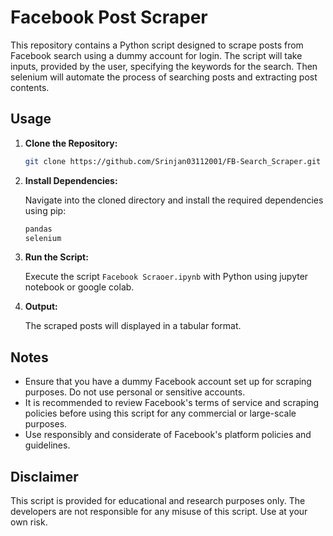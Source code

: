 # Facebook Post Scraper

This repository contains a Python script designed to scrape posts from Facebook search using a dummy account for login. The script will take inputs, provided by the user, specifying the keywords for the search. Then selenium will automate the process of searching posts and extracting post contents.

## Usage

1. **Clone the Repository:**

    ```bash
    git clone https://github.com/Srinjan03112001/FB-Search_Scraper.git
    ```

2. **Install Dependencies:**

    Navigate into the cloned directory and install the required dependencies using pip:

    ```bash
    pandas
    selenium
    ```

3. **Run the Script:**

    Execute the script `Facebook Scraoer.ipynb` with Python using jupyter notebook or google colab.

4. **Output:**

    The scraped posts will displayed in a tabular format. 

## Notes

- Ensure that you have a dummy Facebook account set up for scraping purposes. Do not use personal or sensitive accounts.
- It is recommended to review Facebook's terms of service and scraping policies before using this script for any commercial or large-scale purposes.
- Use responsibly and considerate of Facebook's platform policies and guidelines.

## Disclaimer

This script is provided for educational and research purposes only. The developers are not responsible for any misuse of this script. Use at your own risk.
